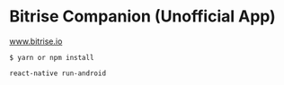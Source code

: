 # Bitrise Companion (Unofficial App)
www.bitrise.io

```
$ yarn or npm install
```

```
react-native run-android
```
